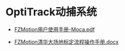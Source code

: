 # OptiTrack动捕系统

* [FZMotion用户使用手册-Moca.pdf](http://192.168.37.130:8000/files/documentation/files/FZMotion用户使用手册-Moca.pdf)

* [FZMotion清华大场地标定流程操作手册.docx](http://192.168.37.130:8000/files/documentation/files/FZMotion清华大场地标定流程操作手册.docx)